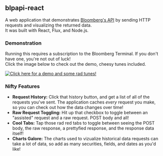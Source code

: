 ## blpapi-react
A web application that demonstrates [Bloomberg's API](http://www.bloomberglabs.com/api/) by sending HTTP requests and visualizing the returned data. <br>
It was built with React, Flux, and Node.js.

### Demonstration
Running this requires a subscription to the Bloomberg Terminal. If you don't have one, you're not out of luck! <br>
Click the image below to check out the demo, cheesy tunes included.

[![Click here for a demo and some rad tunes!](http://i.imgur.com/ZyRjuwA.png)](https://vimeo.com/136247382)

### Nifty Features
* **Request History:** Click that history button, and get a list of all of the requests you've sent. The application caches *every* request you make, so you can check out how the data changes over time!
* **Raw Request Toggling:** Hit up that checkbox to toggle between an "assisted" request and a raw request. POST body and all!
* **Cool Tabs:** Tap those rad red tabs to toggle between seeing the POST body, the raw response, a prettyfied response, and the response data itself!
* **Charts Galore:** The charts used to vizualize historical data requests can take a lot of data, so add as many securities, fields, and dates as you'd like!
